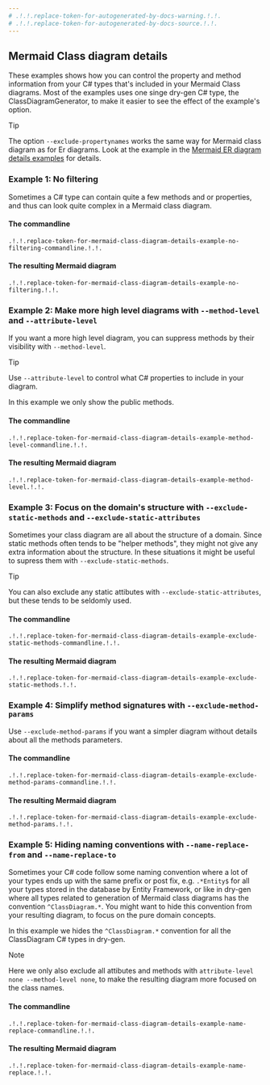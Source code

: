 ```yaml
---
# .!.!.replace-token-for-autogenerated-by-docs-warning.!.!.
# .!.!.replace-token-for-autogenerated-by-docs-source.!.!.
---
```

## Mermaid Class diagram details

These examples shows how you can control the property and method information from your C# types that's included in your Mermaid Class diagrams. Most of the examples uses one singe dry-gen C# type, the ClassDiagramGenerator, to make it easier to see the effect of the example's option.

>[!TIP]
>The option `--exclude-propertynames` works the same way for Mermaid class diagram as for Er diagrams. Look at the example in the [Mermaid ER diagram details examples](./mermaid-er-diagram-details.md) for details.

### Example 1: No filtering

Sometimes a C# type can contain quite a few methods and or properties, and thus can look quite complex in a Mermaid class diagram.

#### The commandline

`.!.!.replace-token-for-mermaid-class-diagram-details-example-no-filtering-commandline.!.!.`

#### The resulting Mermaid diagram

```mermaid
.!.!.replace-token-for-mermaid-class-diagram-details-example-no-filtering.!.!.
```

### Example 2: Make more high level diagrams with `--method-level` and `--attribute-level`

If you want a more high level diagram, you can suppress methods by their visibility with `--method-level`.

>[!TIP]
>Use `--attribute-level` to control what C# properties to include in your diagram.

In this example we only show the public methods.

#### The commandline

`.!.!.replace-token-for-mermaid-class-diagram-details-example-method-level-commandline.!.!.`

#### The resulting Mermaid diagram

```mermaid
.!.!.replace-token-for-mermaid-class-diagram-details-example-method-level.!.!.
```

### Example 3: Focus on the domain's structure with `--exclude-static-methods` and `--exclude-static-attributes`

Sometimes your class diagram are all about the structure of a domain. Since static methods often tends to be "helper methods", they might not give any extra information about the structure. In these situations it might be useful to supress them with `--exclude-static-methods`.

>[!TIP]
>You can also exclude any static attibutes with `--exclude-static-attributes`, but these tends to be seldomly used.

#### The commandline

`.!.!.replace-token-for-mermaid-class-diagram-details-example-exclude-static-methods-commandline.!.!.`

#### The resulting Mermaid diagram

```mermaid
.!.!.replace-token-for-mermaid-class-diagram-details-example-exclude-static-methods.!.!.
```

### Example 4: Simplify method signatures with `--exclude-method-params`

Use `--exclude-method-params` if you want a simpler diagram without details about all the methods parameters.

#### The commandline

`.!.!.replace-token-for-mermaid-class-diagram-details-example-exclude-method-params-commandline.!.!.`

#### The resulting Mermaid diagram

```mermaid
.!.!.replace-token-for-mermaid-class-diagram-details-example-exclude-method-params.!.!.
```

### Example 5: Hiding naming conventions with `--name-replace-from` and `--name-replace-to`

Sometimes your C# code follow some naming convention where a lot of your types ends up with the same prefix or post fix, e.g. `.*Entity$` for all your types stored in the database by Entity Framework, or like in dry-gen where all types related to generation of Mermaid class diagrams has the convention `^ClassDiagram.*`. You might want to hide this convention from your resulting diagram, to focus on the pure domain concepts.

In this example we hides the `^ClassDiagram.*` convention for all the ClassDiagram C# types in dry-gen.

>[!NOTE]
>Here we only also exclude all attibutes and methods with `attribute-level none --method-level none`, to make the resulting diagram more focused on the class names.

#### The commandline

`.!.!.replace-token-for-mermaid-class-diagram-details-example-name-replace-commandline.!.!.`

#### The resulting Mermaid diagram

```mermaid
.!.!.replace-token-for-mermaid-class-diagram-details-example-name-replace.!.!.
```